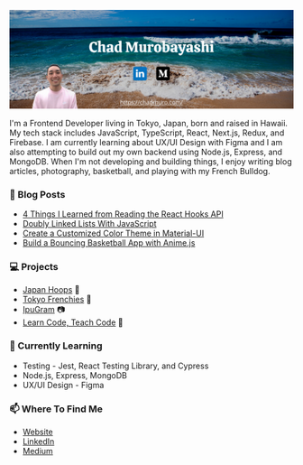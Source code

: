 [![Header](./header.png)](https://chadmuro.com/)

I'm a Frontend Developer living in Tokyo, Japan, born and raised in Hawaii. My tech stack includes JavaScript, TypeScript, React, Next.js, Redux, and Firebase. I am currently learning about UX/UI Design with Figma and I am also attempting to build out my own backend using Node.js, Express, and MongoDB. When I'm not developing and building things, I enjoy writing blog articles, photography, basketball, and playing with my French Bulldog.

### :pencil: Blog Posts
- [4 Things I Learned from Reading the React Hooks API](https://medium.com/javascript-in-plain-english/4-things-i-learned-from-reading-the-react-hooks-api-ad0d48374901)
- [Doubly Linked Lists With JavaScript](https://medium.com/javascript-in-plain-english/doubly-linked-lists-with-javascript-9c20a9dc4fb3)
- [Create a Customized Color Theme in Material-UI](https://medium.com/swlh/create-a-customized-color-theme-in-material-ui-7205163e541f)
- [Build a Bouncing Basketball App with Anime.js](https://medium.com/javascript-in-plain-english/build-a-bouncing-basketball-app-with-anime-js-90eb5b4630d1)

### :computer: Projects
- [Japan Hoops](https://japan-hoops.web.app/) :basketball:
- [Tokyo Frenchies](https://tokyo-frenchies.web.app/) :dog:
- [IpuGram](https://ipugram.web.app/) :camera:
- [Learn Code, Teach Code](https://learn-code-teach-code.vercel.app/) :school:

### :seedling: Currently Learning
- Testing - Jest, React Testing Library, and Cypress
- Node.js, Express, MongoDB
- UX/UI Design - Figma

### :mailbox: Where To Find Me
- [Website](https://chadmuro.com/)
- [LinkedIn](https://www.linkedin.com/in/chadmuro/)
- [Medium](https://chadmuro.medium.com/)
